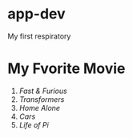 # app-dev
My first respiratory

# My Fvorite Movie
1. *Fast & Furious*
2. *Transformers*
3. *Home Alone*
4. *Cars*
5. *Life of Pi*
